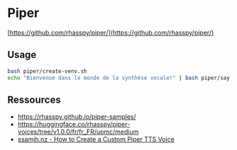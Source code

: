 # Piper

[https://github.com/rhasspy/piper/](https://github.com/rhasspy/piper/)

## Usage

```bash
bash piper/create-venv.sh
echo "Bienvenue dans le monde de la synthèse vocale!" | bash piper/say.sh
```

## Ressources

* https://rhasspy.github.io/piper-samples/
* https://huggingface.co/rhasspy/piper-voices/tree/v1.0.0/fr/fr_FR/upmc/medium
* [ssamjh.nz - How to Create a Custom Piper TTS Voice](https://ssamjh.nz/create-custom-piper-tts-voice/)

